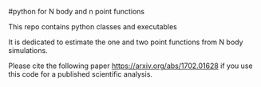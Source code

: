 #python for N body and n point functions

This repo contains python classes and executables

It is dedicated to estimate the one and two point functions from N body simulations.

Please cite the following paper https://arxiv.org/abs/1702.01628 if you use this code for a published scientific analysis.
